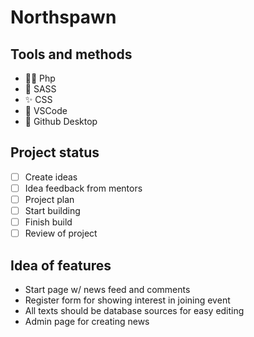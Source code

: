 # Northspawn

## Tools and methods

- 👍🏼 Php
- :metal: SASS
- :sparkles: CSS
- :camel: VSCode
- :tada: Github Desktop

## Project status
- [ ] Create ideas
- [ ] Idea feedback from mentors
- [ ] Project plan
- [ ] Start building
- [ ] Finish build
- [ ] Review of project

## Idea of features

- Start page w/ news feed and comments
- Register form for showing interest in joining event
- All texts should be database sources for easy editing
- Admin page for creating news
